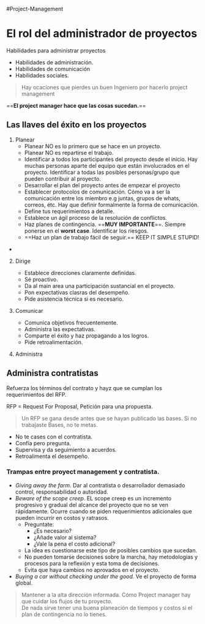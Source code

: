 #Project-Management 
# El rol del administrador de proyectos

Habilidades para administrar proyectos
- Habilidades de administración.
- Habilidades de comunicación
- Habilidades sociales.

> Hay ocaciones que pierdes un buen Ingeniero por hacerlo project management 
	
==**El project manager hace que las cosas sucedan.**==


## Las llaves del éxito en los proyectos
1. Planear
	- Planear NO es lo primero que se hace en un proyecto.
	- Planear NO es repartirse el trabajo.
	- Identificar a todos los participantes del proyecto desde el inicio. Hay muchas personas aparte del equipo que están involucrados en el proyecto. Identificar a todas las posibles personas/grupo que pueden contribuir al proyecto.
	- Desarrollar el plan del proyecto antes de empezar el proyecto
	- Establecer protocolos de comunicación. Cómo va a ser la comunicación entre los miembro e.g juntas, grupos de whats, correos, étc. Hay que definir formalmente la forma de comunicación.
	- Define tus requerimientos a detalle.
	- Establece un ágil proceso de la resolución de conflictos.
	- Haz planes de contingencia. ==**MUY IMPORTANTE**==. Siempre ponerse en el **worst case**. Identificar los riesgos. 
	- ==Haz un plan de trabajo fácil de seguir.== KEEP IT SIMPLE STUPID!
- 

2. Dirige
	-  Establece direcciones claramente definidas.
	-  Sé proactivo.
	-  Da al main area una participación sustancial en el proyecto.
	-  Pon expectativas clasras del desempeño.
	-  Pide asistencia técnica si es necesario. 

3. Comunicar
	- Comunica objetivos frecuentemente.
	- Administra las expectativas.
	- Comparte el éxito y haz propagando a los logros.
	- Pide retroalimentación.
	
4. Administra

## Administra contratistas
Refuerza los términos del contrato y hayz que se cumplan los requerimientos del RFP.

RFP = Request For Proposal, Petición para una propuesta.

> Un RFP se gana desde antes que se hayan publicado las bases. Si no trabajaste Bases, no te metas. 

- No te cases con el contratista.
- Confía pero pregunta.
- Supervisa y da seguimiento a acuerdos.
- Retroalimenta el desempeño.

### Trampas entre proyect management y contratista.
- *Giving away the farm*. Dar al contratista o desarrollador demasiado control, responsabilidad o autoridad.
- *Beware of the scope creep*. EL scope creep es un incremento progresivo y gradual del alcance del proyecto que no se ven rápidamente. Ocurre cuando se piden requerimientos adicionales que pueden incurrir en costos y ratrasos.
	- Preguntate:
		- ¿Es necesario?
		- ¿Añade valor al sistema?
		- ¿Vale la pena el costo adicional?
	- La idea es cuestionarse este tipo de posibles cambios que sucedan.
	- No pueden tomarse decisiones sobre la marcha, hay metodologías y procesos para la reflexión y esta toma de decisiones.
	-  Evita que haya cambios no aprovados en el proyecto.
-  *Buying a car without checking under the good.* Ve el proyecto de forma global. 

> Mantener a la alta dirección informada.
> Cómo Project manager hay que cuidar los flujos de tu proyecto.	
>  De nada sirve tener una buena planeación de tiempos y costos si el plan de contingencia no lo tienes.

